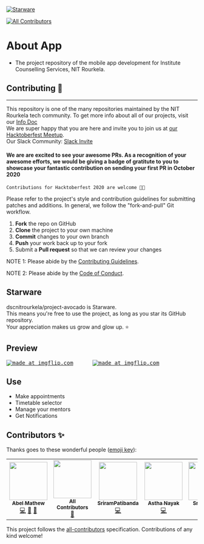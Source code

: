 [![Starware](https://img.shields.io/badge/Starware-⭐-black?labelColor=f9b00d)](https://github.com/zepfietje/starware)
<!-- ALL-CONTRIBUTORS-BADGE:START - Do not remove or modify this section -->
[![All Contributors](https://img.shields.io/badge/all_contributors-6-orange.svg?style=flat-square)](#contributors-)
<!-- ALL-CONTRIBUTORS-BADGE:END -->

# About App
- The project repository of the mobile app development for Institute Counselling Services, NIT Rourkela.


## Contributing 🎃
------------

This repository is one of the many repositories maintained by the NIT Rourkela tech community. To get more info about all of our projects, visit our [Info Doc](https://www.notion.so/c019f8d965c24047b92f227a1b20fe4b?v=b1de077e3ea54a7daf480e8ca59e3167) <br>
We are super happy that you are here and invite you to join us at [our Hacktoberfest Meetup](http://bit.ly/NITR-HF). <br>
Our Slack Community: [Slack Invite](http://bit.ly/NITRDevs) <br>
#### We are are excited to see your awesome PRs. As a recognition of your awesome efforts, we would be giving a badge of gratitute to you to showcase your fantastic contribution on sending your first PR in October 2020 
`Contributions for Hacktoberfest 2020 are welcome 🎉🎉`

Please refer to the project's style and contribution guidelines for submitting patches and additions. In general, we follow the "fork-and-pull" Git workflow.

 1. **Fork** the repo on GitHub
 2. **Clone** the project to your own machine
 3. **Commit** changes to your own branch
 4. **Push** your work back up to your fork
 5. Submit a **Pull request** so that we can review your changes

NOTE 1: Please abide by the [Contributing Guidelines](https://github.com/dscnitrourkela/project-avocado/blob/dev/CONTRIBUTING.md).

NOTE 2: Please abide by the [Code of Conduct](https://github.com/dscnitrourkela/project-avocado/blob/dev/CODE_OF_CONDUCT.md).


## Starware

dscnitrourkela/project-avocado is Starware.  
This means you're free to use the project, as long as you star its GitHub repository.  
Your appreciation makes us grow and glow up. ⭐

## Preview
<pre>
<a href="https://imgflip.com/gif/3cftti"><img src="https://i.imgflip.com/3cftti.gif" title="made at imgflip.com"/></a>      <a href="https://imgflip.com/gif/3cftvz"><img src="https://i.imgflip.com/3cftvz.gif" title="made at imgflip.com"/></a>
</pre>

## Use
- Make appointments
- Timetable selector
- Manage your mentors
- Get Notifications

## Contributors ✨

Thanks goes to these wonderful people ([emoji key](https://allcontributors.org/docs/en/emoji-key)):

<!-- ALL-CONTRIBUTORS-LIST:START - Do not remove or modify this section -->
<!-- prettier-ignore-start -->
<!-- markdownlint-disable -->
<table>
  <tr>
    <td align="center"><a href="https://designrknight-website.web.app/"><img src="https://avatars0.githubusercontent.com/u/27865704?v=4" width="100px;" alt=""/><br /><sub><b>Abel Mathew</b></sub></a><br /><a href="https://github.com/dscnitrourkela/project-avocado/commits?author=DesignrKnight" title="Code">💻</a> <a href="#projectManagement-DesignrKnight" title="Project Management">📆</a> <a href="#maintenance-DesignrKnight" title="Maintenance">🚧</a></td>
    <td align="center"><a href="https://allcontributors.org"><img src="https://avatars1.githubusercontent.com/u/46410174?v=4" width="100px;" alt=""/><br /><sub><b>All Contributors</b></sub></a><br /><a href="#tool-all-contributors" title="Tools">🔧</a></td>
    <td align="center"><a href="https://www.linkedin.com/in/patibanda-sriram-237a0b193/"><img src="https://avatars3.githubusercontent.com/u/56649197?v=4" width="100px;" alt=""/><br /><sub><b>SriramPatibanda</b></sub></a><br /><a href="https://github.com/dscnitrourkela/project-avocado/commits?author=SriramPatibanda" title="Code">💻</a></td>
    <td align="center"><a href="https://github.com/nayakastha"><img src="https://avatars0.githubusercontent.com/u/58568514?v=4" width="100px;" alt=""/><br /><sub><b>Astha Nayak</b></sub></a><br /><a href="https://github.com/dscnitrourkela/project-avocado/commits?author=nayakastha" title="Code">💻</a></td>
    <td align="center"><a href="https://github.com/Thesmader"><img src="https://avatars2.githubusercontent.com/u/34758667?v=4" width="100px;" alt=""/><br /><sub><b>Smarak Das</b></sub></a><br /><a href="https://github.com/dscnitrourkela/project-avocado/commits?author=Thesmader" title="Code">💻</a> <a href="#projectManagement-Thesmader" title="Project Management">📆</a> <a href="#maintenance-Thesmader" title="Maintenance">🚧</a></td>
    <td align="center"><a href="https://github.com/ankank30"><img src="https://avatars3.githubusercontent.com/u/35187467?v=4" width="100px;" alt=""/><br /><sub><b>Ankesh Anku</b></sub></a><br /><a href="https://github.com/dscnitrourkela/project-avocado/commits?author=ankank30" title="Code">💻</a> <a href="#projectManagement-ankank30" title="Project Management">📆</a></td>
  </tr>
</table>

<!-- markdownlint-enable -->
<!-- prettier-ignore-end -->
<!-- ALL-CONTRIBUTORS-LIST:END -->

This project follows the [all-contributors](https://github.com/all-contributors/all-contributors) specification. Contributions of any kind welcome!
